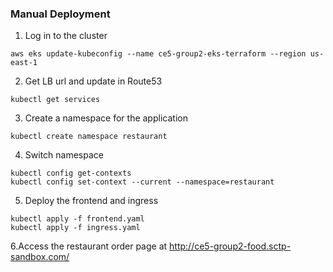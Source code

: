 ### Manual Deployment

1. Log in to the cluster
```
aws eks update-kubeconfig --name ce5-group2-eks-terraform --region us-east-1
```

2. Get LB url and update in Route53
```
kubectl get services 
```

3. Create a namespace for the application
```
kubectl create namespace restaurant
```

4. Switch namespace
```
kubectl config get-contexts 
kubectl config set-context --current --namespace=restaurant
```

5. Deploy the frontend and ingress
```
kubectl apply -f frontend.yaml
kubectl apply -f ingress.yaml
```

6.Access the restaurant order page at http://ce5-group2-food.sctp-sandbox.com/